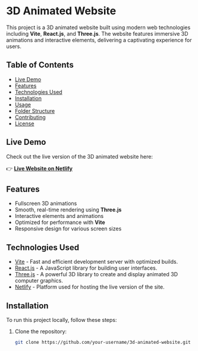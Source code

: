 # 3D Animated Website

This project is a 3D animated website built using modern web technologies including **Vite**, **React.js**, and **Three.js**. The website features immersive 3D animations and interactive elements, delivering a captivating experience for users.

## Table of Contents

- [Live Demo](#live-demo)
- [Features](#features)
- [Technologies Used](#technologies-used)
- [Installation](#installation)
- [Usage](#usage)
- [Folder Structure](#folder-structure)
- [Contributing](#contributing)
- [License](#license)

## Live Demo

Check out the live version of the 3D animated website here:

👉 **[Live Website on Netlify](https://iphone-14-website.netlify.app/)**

## Features

- Fullscreen 3D animations
- Smooth, real-time rendering using **Three.js**
- Interactive elements and animations
- Optimized for performance with **Vite**
- Responsive design for various screen sizes

## Technologies Used

- [Vite](https://vitejs.dev/) - Fast and efficient development server with optimized builds.
- [React.js](https://reactjs.org/) - A JavaScript library for building user interfaces.
- [Three.js](https://threejs.org/) - A powerful 3D library to create and display animated 3D computer graphics.
- [Netlify](https://www.netlify.com/) - Platform used for hosting the live version of the site.

## Installation

To run this project locally, follow these steps:

1. Clone the repository:
   ```bash
   git clone https://github.com/your-username/3d-animated-website.git
